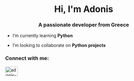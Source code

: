 <h1 align="center">Hi, I'm Adonis</h1>
<h3 align="center">A passionate developer from Greece</h3>

-  I’m currently learning **Python**

-  I’m looking to collaborate on **Python projects**

<h3 align="left">Connect with me:</h3>
<p align="left">
<a href="https://linkedin.com/in/adonis-kalaitzis" target="blank"><img align="center" src="https://raw.githubusercontent.com/rahuldkjain/github-profile-readme-generator/master/src/images/icons/Social/linked-in-alt.svg" alt="adonis-kalaitzis" height="30" width="40" /></a>
</p>


